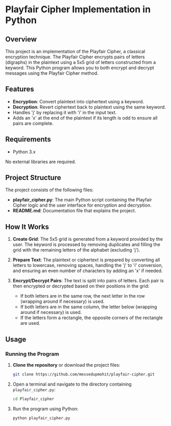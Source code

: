 # Playfair Cipher Implementation in Python

## Overview

This project is an implementation of the Playfair Cipher, a classical encryption technique. The Playfair Cipher encrypts pairs of letters (digraphs) in the plaintext using a 5x5 grid of letters constructed from a keyword. This Python program allows you to both encrypt and decrypt messages using the Playfair Cipher method.

## Features

- **Encryption**: Convert plaintext into ciphertext using a keyword.
- **Decryption**: Revert ciphertext back to plaintext using the same keyword.
- Handles 'j' by replacing it with 'i' in the input text.
- Adds an 'x' at the end of the plaintext if its length is odd to ensure all pairs are complete.

## Requirements

- Python 3.x

No external libraries are required.

## Project Structure

The project consists of the following files:

- **playfair_cipher.py**: The main Python script containing the Playfair Cipher logic and the user interface for encryption and decryption.
- **README.md**: Documentation file that explains the project.

## How It Works

1. **Create Grid**: The 5x5 grid is generated from a keyword provided by the user. The keyword is processed by removing duplicates and filling the grid with the remaining letters of the alphabet (excluding 'j').

2. **Prepare Text**: The plaintext or ciphertext is prepared by converting all letters to lowercase, removing spaces, handling the 'j' to 'i' conversion, and ensuring an even number of characters by adding an 'x' if needed.

3. **Encrypt/Decrypt Pairs**: The text is split into pairs of letters. Each pair is then encrypted or decrypted based on their positions in the grid:
   - If both letters are in the same row, the next letter in the row (wrapping around if necessary) is used.
   - If both letters are in the same column, the letter below (wrapping around if necessary) is used.
   - If the letters form a rectangle, the opposite corners of the rectangle are used.

## Usage

### Running the Program

1. **Clone the repository** or download the project files:
   ```bash
   git clone https://github.com/messedupmohit/playfair-cipher.git
 2. Open a terminal and navigate to the directory containing `playfair_cipher.py`:
	```bash
	cd Playfair_cipher

3. Run the program using Python:
   ```bash
   python playfair_cipher.py
